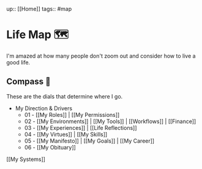 up:: [[Home]]
tags:: #map 


# Life Map 🗺
I'm amazed at how many people don't zoom out and consider how to live a good life.

## Compass 🧭
These are the dials that determine where I go.

- My Direction & Drivers
	- 01 - [[My Roles]] | [[My Permissions]]
	- 02 - [[My Environments]] | [[My Tools]] | [[Workflows]] | [[Finance]]
	- 03 - [[My Experiences]] |  [[Life Reflections]]
	- 04 - [[My Virtues]] | [[My Skills]] 
	- 05 - [[My Manifesto]] | [[My Goals]] | [[My Career]]
	- 06 - [[My Obituary]]

[[My Systems]]